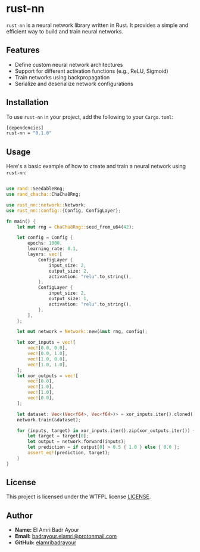 # rust-nn

`rust-nn` is a neural network library written in Rust. It provides a simple and efficient way to build and train neural networks.

## Features

- Define custom neural network architectures
- Support for different activation functions (e.g., ReLU, Sigmoid)
- Train networks using backpropagation
- Serialize and deserialize network configurations

## Installation

To use `rust-nn` in your project, add the following to your `Cargo.toml`:

```bash
[dependencies]
rust-nn = "0.1.0"
```

## Usage

Here's a basic example of how to create and train a neural network using `rust-nn`:

```rust

use rand::SeedableRng;
use rand_chacha::ChaCha8Rng;

use rust_nn::network::Network;
use rust_nn::config::{Config, ConfigLayer};

fn main() {
    let mut rng = ChaCha8Rng::seed_from_u64(42);

    let config = Config {
        epochs: 1000,
        learning_rate: 0.1,
        layers: vec![
            ConfigLayer {
                input_size: 2,
                output_size: 2,
                activation: "relu".to_string(),
            },
            ConfigLayer {
                input_size: 2,
                output_size: 1,
                activation: "relu".to_string(),
            },
        ],
    };

    let mut network = Network::new(&mut rng, config);

    let xor_inputs = vec![
        vec![0.0, 0.0],
        vec![0.0, 1.0],
        vec![1.0, 0.0],
        vec![1.0, 1.0],
    ];
    let xor_outputs = vec![
        vec![0.0],
        vec![1.0],
        vec![1.0],
        vec![0.0],
    ];

    let dataset: Vec<(Vec<f64>, Vec<f64>)> = xor_inputs.iter().cloned().zip(xor_outputs.iter().cloned()).collect();
    network.train(&dataset);

    for (inputs, target) in xor_inputs.iter().zip(xor_outputs.iter()) {
        let target = target[0];
        let output = network.forward(inputs);
        let prediction = if output[0] > 0.5 { 1.0 } else { 0.0 };
        assert_eq!(prediction, target);
    }
}
```

## License

This project is licensed under the WTFPL license [LICENSE](LICENSE).

## Author

- **Name:** El Amri Badr Ayour
- **Email:** [badrayour.elamri@protonmail.com](mailto:badrayour.elamri@protonmail.com)
- **GitHub:** [elamribadrayour](https://github.com/elamribadrayour)
